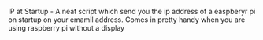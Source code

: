IP at Startup - A neat script which send you the ip address of a easpberyr pi on startup on your emamil address. Comes in pretty handy when you are using raspberry pi without a display
